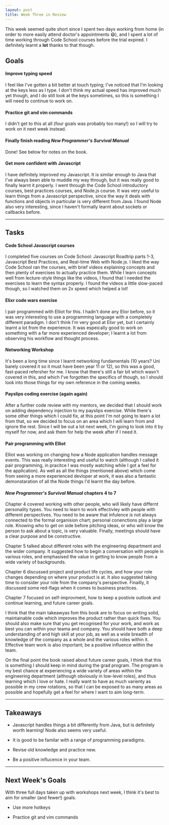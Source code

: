 ```yaml
---
layout: post
title: Week Three in Review
---
```


This week seemed quite short since I spent two days working from home (in order to more easily attend doctor's appointments :mask:), and I spent a lot of time working through Code School courses before the trial expired. I definitely learnt a **lot** thanks to that though.

## Goals

#### Improve typing speed

I feel like I've gotten a bit better at touch typing; I've noticed that I'm looking at the keys less as I type. I don't think my actual speed has improved much yet though, and I do still look at the keys sometimes, so this is something I will need to continue to work on.

#### Practice git and vim commands

I didn't get to this at all (four goals was probably too many!) so I will try to work on it next week instead.

#### Finally finish reading _New Programmer's Survival Manual_

Done! See below for notes on the book.

#### Get more confident with Javascript

I have definitely improved my Javascript. It is similar enough to Java that I've always been able to muddle my way through, but it was really good to finally learnt it properly. I went through the Code School introductory courses, best practices courses, and Node.js course. It was very useful to learn things from a Javascript perspective, since the way it deals with functions and objects in particular is very different from Java. I found Node also very interesting, since I haven't formally learnt about sockets or callbacks before.

---

## Tasks

#### Code School Javascript courses

I completed five courses on Code School: Javascript Roadtrip parts 1-3, Javascript Best Practices, and Real-time Web with Node.js. I liked the way Code School ran the courses, with brief videos explaining concepts and then plenty of exercises to actually practice them. While I learn concepts well from lecture-style things like the videos, I found that I needed the exercises to learn the syntax properly. I found the videos a little slow-paced though, so I watched them on 2x speed which helped a lot! 

#### Elixr code wars exercise

I pair programmed with Elliot for this. I hadn't done any Elixr before, so it was very interesting to use a programming language with a completely different paradigm. I don't think I'm very good at Elixr yet, but I certainly learnt a lot from the experience. It was espeically good to work on something with a far more experienced developer; I learnt a lot from observing his workflow and thought process.

#### Networking Workshop

It's been a long time since I learnt networking fundamentals (10 years? Uni barely covered it so it must have been year 11 or 12), so this was a good, fast-paced refersher for me. I know that there's still a fair bit which wasn't covered in this, and which I've forgotten the specifics of though, so I should look into those things for my own reference in the coming weeks.

#### Payslips coding exercise (again again)

After a further code review with my mentors, we decided that I should work on adding dependency injection to my payslips exercise. While there's some other things which I could fix, at this point I'm not going to learn a lot from that, so we decided to focus on an area which I will learn from and ignore the rest. Since I will be out a lot next week, I'm going to look into it by myself for now, and ask them for help the week after if I need it.

#### Pair programming with Elliot

Elliot was working on changing how a Node application handles message events. This was really interesting and useful to watch (although I called it pair programming, in pracitce I was mostly watching while I got a feel for the application). As well as all the things (mentioned above) which come from seeing a more experienced devloper at work, it was also a fantastic demonstaration of all the Node things I'd learnt the day before.

#### _New Programmer's Survival Manual_ chapters 4 to 7 

Chapter 4 covered working with other people, who will likely have differnt personality types. You need to learn to work effectivley with people with different perspectives. You need to be aware that infulence is not always connected to the formal organision chart; personal conenctions play a large role. Knowing who to get on side before pitching ideas, or who will know the person to ask about a topic, is very valuable. Finally, meetings should have a clear purpose and be constructive.

Chapter 5 talked about different roles with the engineering department and the wider company. It suggested how to begin a conversation with people in various roles, and emphasised the value in getting to know people from a wide variety of backgrounds.

Chapter 6 discussed project and product life cycles, and how your role changes depending on where your product is at. It also suggested taking time to consider your role from the company's perspective. Finailly, it discussed some red-flags when it comes to business practices.

Chapter 7 focused on self-improvment, how to keep a postivie outlook and continue learning, and future career goals.

I think that the main takeawyas fom this book are to focus on writing solid, maintainable code which improves the product rather than quick fixes. You should also make sure that you get recognised for your work, and work as best you can within your teama and company. You should have both a deep understanding of and high skill at your job, as well as a wide breadth of knowledge of the company as a whole and the various roles within it. Effective team work is also important; be a positive influence within the team.

On the final point the book raised about future career goals, I think that this is something I should keep in mind during the grad program. The program is my best chance at experiencing a wide variety of areas within the engineering department (although obviously in low-level roles), and thus learning which I love or hate. I really want to have as much varienty as possible in my crew rotations, so that I can be exposed to as many areas as possible and hopefully get a feel for where I want to aim long-term.

---

## Takeaways

* Javascript handles things a bit differently from Java, but is definitely worth learning! Node also seems very useful.

* It is good to be familar with a range of programming paradigms.

* Revise old knowledge and practice new.

* Be a positive influcence in your team.

---

## Next Week's Goals

With three full days taken up with workshops next week, I think it's best to aim for smaller (and fewer!) goals.

* Use more hotkeys

* Practice git and vim commands
